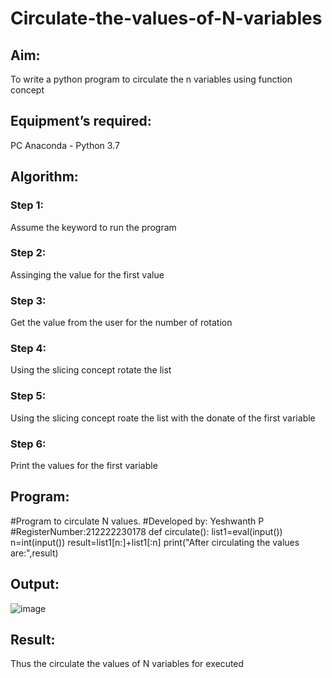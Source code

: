 # Circulate-the-values-of-N-variables
## Aim:
To write a python program to circulate the n variables using function concept
## Equipment’s required:
PC
Anaconda - Python 3.7
## Algorithm: 
### Step 1:
Assume the keyword to run the program
### Step 2:
Assinging the value for the first value
### Step 3: 
Get the value from the user for the number of rotation
### Step 4: 
Using the slicing concept rotate the list
### Step 5:
Using the slicing concept roate the list with the donate of the first variable
### Step 6:
Print the values for the first variable

## Program:
#Program to circulate N values. 
#Developed by: Yeshwanth P 
#RegisterNumber:212222230178 
def circulate(): 
    list1=eval(input()) 
    n=int(input()) 
    result=list1[n:]+list1[:n] 
    print("After circulating the values are:",result) 
    
## Output:
![image](https://user-images.githubusercontent.com/119476088/229338888-78950128-59b1-49e6-addf-68e0cc6472f2.png)

## Result:
Thus the circulate the values of N variables for executed  
